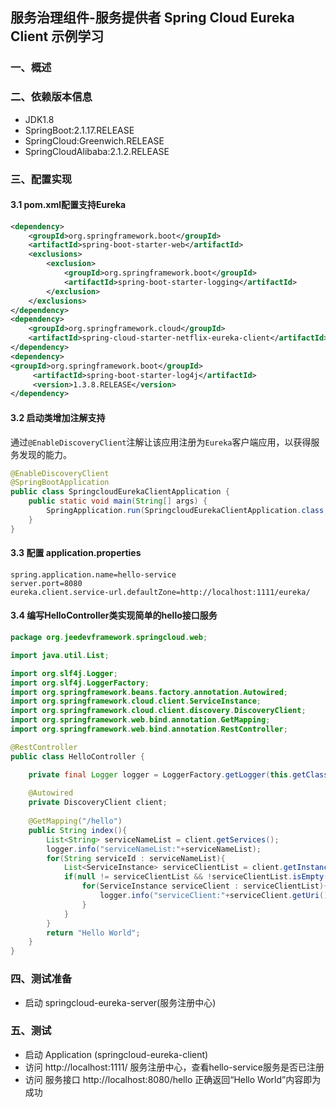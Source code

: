 ## 服务治理组件-服务提供者 Spring Cloud Eureka Client 示例学习

### 一、概述

### 二、依赖版本信息
* JDK1.8
* SpringBoot:2.1.17.RELEASE
* SpringCloud:Greenwich.RELEASE
* SpringCloudAlibaba:2.1.2.RELEASE

### 三、配置实现
#### 3.1 pom.xml配置支持Eureka
```xml
<dependency>
	<groupId>org.springframework.boot</groupId>
	<artifactId>spring-boot-starter-web</artifactId>
	<exclusions>  
        <exclusion>   
            <groupId>org.springframework.boot</groupId>  
            <artifactId>spring-boot-starter-logging</artifactId>  
        </exclusion>  
    </exclusions>
</dependency>
<dependency>
	<groupId>org.springframework.cloud</groupId>
	<artifactId>spring-cloud-starter-netflix-eureka-client</artifactId>
</dependency>
<dependency>
<groupId>org.springframework.boot</groupId>  
     <artifactId>spring-boot-starter-log4j</artifactId>
     <version>1.3.8.RELEASE</version>
</dependency> 
```

#### 3.2  启动类增加注解支持

通过`@EnableDiscoveryClient`注解让该应用注册为`Eureka`客户端应用，以获得服务发现的能力。


```java
@EnableDiscoveryClient
@SpringBootApplication
public class SpringcloudEurekaClientApplication {
	public static void main(String[] args) {
		SpringApplication.run(SpringcloudEurekaClientApplication.class, args);
	}
}
```

#### 3.3  配置 application.properties
```properties
spring.application.name=hello-service
server.port=8080
eureka.client.service-url.defaultZone=http://localhost:1111/eureka/
```

#### 3.4 编写HelloController类实现简单的hello接口服务
```java
package org.jeedevframework.springcloud.web;

import java.util.List;

import org.slf4j.Logger;
import org.slf4j.LoggerFactory;
import org.springframework.beans.factory.annotation.Autowired;
import org.springframework.cloud.client.ServiceInstance;
import org.springframework.cloud.client.discovery.DiscoveryClient;
import org.springframework.web.bind.annotation.GetMapping;
import org.springframework.web.bind.annotation.RestController;

@RestController
public class HelloController {

	private final Logger logger = LoggerFactory.getLogger(this.getClass());
	
	@Autowired
	private DiscoveryClient client;
	
	@GetMapping("/hello")
	public String index(){
		List<String> serviceNameList = client.getServices();
		logger.info("serviceNameList:"+serviceNameList);
		for(String serviceId : serviceNameList){
			List<ServiceInstance> serviceClientList = client.getInstances(serviceId);
			if(null != serviceClientList && !serviceClientList.isEmpty()){
				for(ServiceInstance serviceClient : serviceClientList){
					logger.info("serviceClient:"+serviceClient.getUri()+","+serviceClient.getHost()+":"+serviceClient.getPort()+","+serviceClient.getServiceId());
				}
			}
		}
		return "Hello World";
	}
}

```

###  四、测试准备
* 启动 springcloud-eureka-server(服务注册中心)

### 五、测试
* 启动 Application (springcloud-eureka-client)
* 访问 http://localhost:1111/ 服务注册中心，查看hello-service服务是否已注册
* 访问 服务接口 http://localhost:8080/hello 正确返回“Hello World”内容即为成功